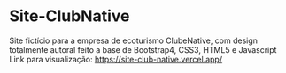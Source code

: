 # Site-ClubNative
Site fictício para a empresa de ecoturismo ClubeNative, com design totalmente autoral feito a base de Bootstrap4, CSS3, HTML5 e Javascript 
Link para visualização: https://site-club-native.vercel.app/
